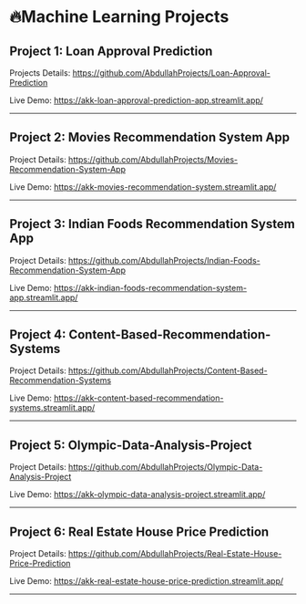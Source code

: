 # 🔥Machine Learning Projects

## Project 1: Loan Approval Prediction

Projects Details: https://github.com/AbdullahProjects/Loan-Approval-Prediction

Live Demo: https://akk-loan-approval-prediction-app.streamlit.app/

----------

## Project 2: Movies Recommendation System App

Project Details: https://github.com/AbdullahProjects/Movies-Recommendation-System-App

Live Demo: https://akk-movies-recommendation-system.streamlit.app/

----------

## Project 3: Indian Foods Recommendation System App

Project Details: https://github.com/AbdullahProjects/Indian-Foods-Recommendation-System-App

Live Demo: https://akk-indian-foods-recommendation-system-app.streamlit.app/

----------

## Project 4: Content-Based-Recommendation-Systems

Project Details: https://github.com/AbdullahProjects/Content-Based-Recommendation-Systems

Live Demo: https://akk-content-based-recommendation-systems.streamlit.app/

----------

## Project 5: Olympic-Data-Analysis-Project

Project Details: https://github.com/AbdullahProjects/Olympic-Data-Analysis-Project

Live Demo: https://akk-olympic-data-analysis-project.streamlit.app/

----------

## Project 6: Real Estate House Price Prediction

Project Details: https://github.com/AbdullahProjects/Real-Estate-House-Price-Prediction

Live Demo: https://akk-real-estate-house-price-prediction.streamlit.app/

----------

